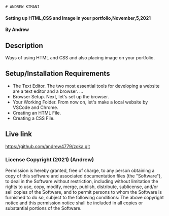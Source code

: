     # ANDREW KIMANI
#### Setting up HTML,CSS and Image in your portfolio,November,5,2021
#### By Andrew
## Description
Ways of using HTML and CSS and also placing image on your portfolio.
## Setup/Installation Requirements
*   The Text Editor. The two most essential tools for developing a website are a text editor and a browser. ...
* Browser Setup. Next, let's set up the browser.
* Your Working Folder. From now on, let's make a local website by VSCode and Chrome.
* Creating an HTML File.
* Creating a CSS File.        
## Live link
  https://github.com/andrew4779/zoka.git
### License Copyright (2021) (Andrew)
Permission is hereby granted, free of charge, to any person obtaining a copy of this software and associated documentation files (the "Software"), to deal in the Software without restriction, including without limitation the rights to use, copy, modify, merge, publish, distribute, sublicense, and/or sell copies of the Software, and to permit persons to whom the Software is furnished to do so, subject to the following conditions:
The above copyright notice and this permission notice shall be included in all copies or substantial portions of the Software.